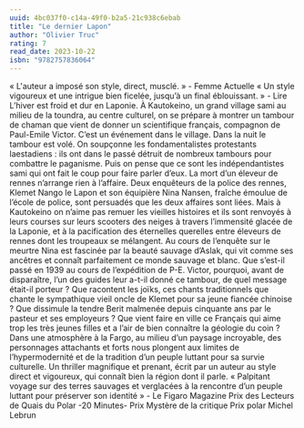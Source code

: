 ```yaml
---
uuid: 4bc037f0-c14a-49f0-b2a5-21c938c6ebab
title: "Le dernier Lapon"
author: "Olivier Truc"
rating: 7
read_date: 2023-10-22
isbn: "9782757836064"
---
```


« L'auteur a imposé son style, direct, musclé. » - Femme Actuelle « Un style vigoureux et une intrigue bien ficelée, jusqu’à un final éblouissant. » - Lire L’hiver est froid et dur en Laponie. À Kautokeino, un grand village sami au milieu de la toundra, au centre culturel, on se prépare à montrer un tambour de chaman que vient de donner un scientifique français, compagnon de Paul-Emile Victor. C’est un événement dans le village. Dans la nuit le tambour est volé. On soupçonne les fondamentalistes protestants laestadiens : ils ont dans le passé détruit de nombreux tambours pour combattre le paganisme. Puis on pense que ce sont les indépendantistes sami qui ont fait le coup pour faire parler d’eux. La mort d’un éleveur de rennes n’arrange rien à l’affaire. Deux enquêteurs de la police des rennes, Klemet Nango le Lapon et son équipière Nina Nansen, fraîche émoulue de l’école de police, sont persuadés que les deux affaires sont liées. Mais à Kautokeino on n’aime pas remuer les vieilles histoires et ils sont renvoyés à leurs courses sur leurs scooters des neiges à travers l’immensité glacée de la Laponie, et à la pacification des éternelles querelles entre éleveurs de rennes dont les troupeaux se mélangent. Au cours de l’enquête sur le meurtre Nina est fascinée par la beauté sauvage d’Aslak, qui vit comme ses ancêtres et connaît parfaitement ce monde sauvage et blanc. Que s’est-il passé en 1939 au cours de l’expédition de P-E. Victor, pourquoi, avant de disparaître, l’un des guides leur a-t-il donné ce tambour, de quel message était-il porteur ? Que racontent les joïks, ces chants traditionnels que chante le sympathique vieil oncle de Klemet pour sa jeune fiancée chinoise ? Que dissimule la tendre Berit malmenée depuis cinquante ans par le pasteur et ses employeurs ? Que vient faire en ville ce Français qui aime trop les très jeunes filles et a l’air de bien connaître la géologie du coin ? Dans une atmosphère à la Fargo, au milieu d’un paysage incroyable, des personnages attachants et forts nous plongent aux limites de l’hypermodernité et de la tradition d’un peuple luttant pour sa survie culturelle. Un thriller magnifique et prenant, écrit par un auteur au style direct et vigoureux, qui connaît bien la région dont il parle. « Palpitant voyage sur des terres sauvages et verglacées à la rencontre d’un peuple luttant pour préserver son identité » - Le Figaro Magazine Prix des Lecteurs de Quais du Polar -20 Minutes- Prix Mystère de la critique Prix polar Michel Lebrun